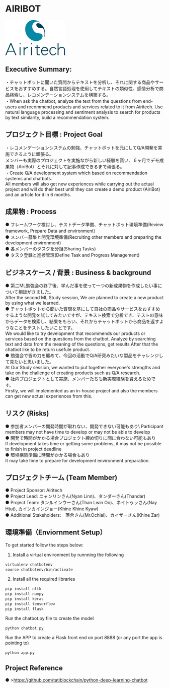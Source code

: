 # AIRIBOT
![alt text](images/logo/company_logo.png)
## Executive Summary:
・チャットボットに聞いた質問からテキストを分析し、それに関する商品やサービスをおすすめする。自然言語処理を使用してテキストの類似性、感情分析で商品検索し、レコメンデーションシステムを構築する。
\
・When ask the chatbot, analyze the text from the questions from end-users and recommend products and services related to it from Airitech. Use natural language processing and sentiment analysis to search for products by text similarity, build a recommendation system.


## プロジェクト目標 : Project Goal
・レコメンデーションシステムの勉強、チャットボットを元にしてQ/A開発を実施できるように頑張る。\
メンバーも実際のプロジェクトを実施ながら新しい経験を貰い、６ヶ月でデモ成果物（AiriBot）とそれに対して記事作成できるまで頑張る。\
・Create Q/A development system which based on recommendation systems and chatbots.\
All members will also get new experiences while carrying out the actual project and will do their best until they can create a demo product (AiriBot) and an article for it in 6 months.

## 成果物 : Process
● フレームワーク検討し、テストデータ準備、チャットボット環境準備(Review framework, Prepare Data and environment）\
● メンバー募集と開発環境準備(Recruiting other members and preparing the development environment)\
● 各メンバーのタスクを分担(Sharing Tasks)\
● タスク登録と進捗管理(Define Task and Progress Management)

## ビジネスケース / 背景 : Business & background

● 第二ML勉強会の終了後、学んだ事を使って一つの新成果物を作成したい事について相談がきました。\
        After the second ML Study session, We are planned to create a new product by using what we learned.\
● チャットボットから聞いた質問を基にして自社の商品やサービスをおすすめするような開発を試してみたいですが、テキスト検索で分析でき、テストの意味からデータを検索し、結果をもらい、それからチャットボットから商品を返すようなことをテストしたいことです。\
        We would like to try development that recommends our products or services based on the questions from the chatbot. Analyze by searching text and data from the meaning of the questions, get results.After that the chatbot like to be return usefule product.\
● 勉強会で皆の力を纏めて、今回の活動でQ/A研究みたいな製品をチャレンジして見たいと思いました。\
        At Our Study session, we wanted to put together everyone's strengths and take on the challenge of creating products such as Q/A research.\
● 社内プロジェクトとして実施、メンバーたちも新実際経験を貰えるためです。\
        Firstly, we will implemented as an in-house project and also the members can get new actual experiences from this.

## リスク (Risks)
● 参加者メンバーの開発時間が取れない、開発できない可能もあり\ 
        Participant members may not have time to develop or may not be able to develop\
● 開発で時間がかかる場合プロジェクト締め切りに間に合わない可能もあり\
        If development takes time or getting some problems, it may not be possible to finish in project deadline\
● 環境構築準備に時間がかかる場合もあり\
        It may take time to prepare for development environment preparation.
## プロジェクトチーム (Team Member)
● Project Sponsor: Airitech\
● Project Lead: ニャンリンさん(Nyan Linn)、タンダーさん(Thandar)\
● Project Team: タンルインウーさん(Than Lwin Oo)、ネイトゥッさん(Nay Htut), カインカインジョー(Khine Khine Kyaw)\
● Additional Stakeholders:　落合さん(Mr.Ochiai)、カイザーさん(Khine Zar)

## 環境準備（Enviornment Setup）
To get started follow the steps below:

1. Install a virtual environment by runnning the following
```
virtualenv chatbotenv
source chatbotenv/bin/activate
```

2. Install all the required libraries 
```
pip install nltk
pip install numpy
pip install keras
pip install tensorflow
pip install flask
```

Run the chatbot.py file to create the model
```
python chatbot.py
```

Run the APP to create a Flask front end on port 8888 (or any port the app is pointing to)
```
python app.py
```

## Project Reference
● >https://github.com/tatiblockchain/python-deep-learning-chatbot
